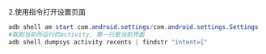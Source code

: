 2.使用指令打开设置页面

```powershell
adb shell am start com.android.settings/com.android.settings.Settings
#取到当前所运行的activity, 第一行是当前界面
adb shell dumpsys activity recents | findstr "intent={"
```

